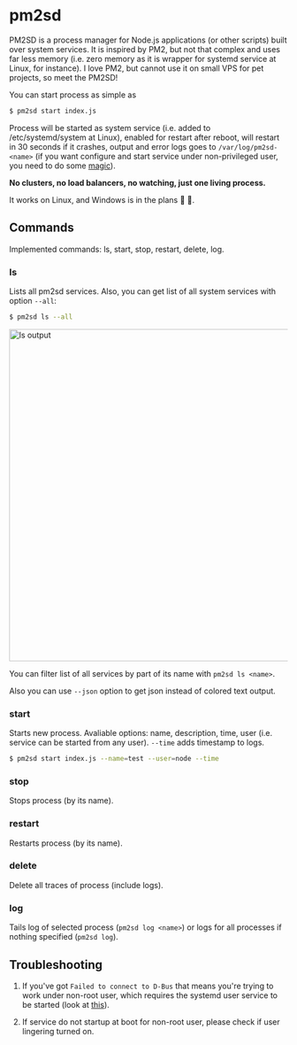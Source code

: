 # pm2sd
PM2SD is a process manager for Node.js applications (or other scripts) built over system services. It is inspired by PM2, but not that complex and uses far less memory (i.e. zero memory as it is wrapper for systemd service at Linux, for instance). I love PM2, but cannot use it on small VPS for pet projects, so meet the PM2SD!

You can start process as simple as

```bash
$ pm2sd start index.js
```

Process will be started as system service (i.e. added to /etc/systemd/system at Linux), enabled for restart after reboot, will restart in 30 seconds if it crashes, output and error logs goes to `/var/log/pm2sd-<name>` (if you want configure and start service under non-privileged user, you need to do some [magic](./doc/d-bus-black-magic.md)). 

**No clusters, no load balancers, no watching, just one living process.**

It works on Linux, and Windows is in the plans :construction: :hammer:.

## Commands

Implemented commands: ls, start, stop, restart, delete, log.

### ls

Lists all pm2sd services. Also, you can get list of all system services with option `--all`:

```bash
$ pm2sd ls --all
```
<img width=600px src="https://raw.githubusercontent.com/artemdudkin/pm2sd/main/doc/ls.png" alt="ls output">

You can filter list of all services by part of its name with `pm2sd ls <name>`.

Also you can use `--json` option to get json instead of colored text output.

### start

Starts new process. Avaliable options: name, description, time, user (i.e. service can be started from any user). 
`--time` adds timestamp to logs.

```bash
$ pm2sd start index.js --name=test --user=node --time
```

### stop

Stops process (by its name).

### restart

Restarts process (by its name).

### delete

Delete all traces of process (include logs).

### log

Tails log of selected process (`pm2sd log <name>`) or logs for all processes if nothing specified (`pm2sd log`).

## Troubleshooting

1. If you've got `Failed to connect to D-Bus` that means you're trying to work under non-root user, which requires the systemd user service to be started (look at [this](./doc/d-bus-black-magic.md)).

2. If service do not startup at boot for non-root user, please check if user lingering turned on.
